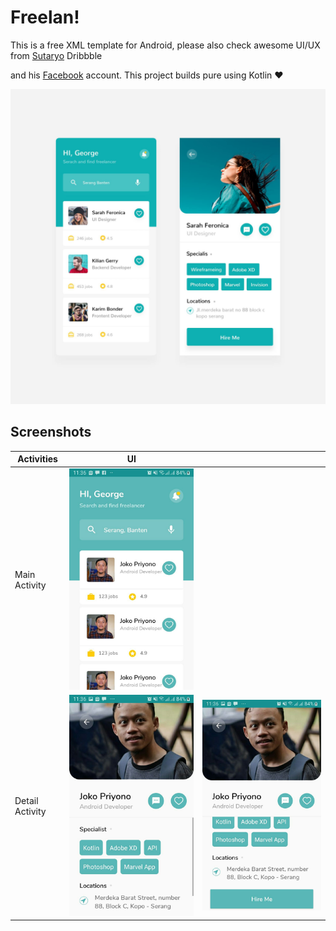 # Freelan!

This is a free XML template for Android, please also check awesome UI/UX from [Sutaryo]([https://dribbble.com/sutaryo](https://dribbble.com/sutaryo)) Dribbble 

and his [Facebook](https://www.facebook.com/tayo.net) account. This project builds pure using Kotlin ❤

![Preview](git-assets/mockup.jpg)


## Screenshots

| Activities    |UI                                   |                                     |
|---------------|-------------------------------------|-------------------------------------|
|Main Activity  |![Preview](git-assets/screen-1.jpg)  |                                     |
|Detail Activity|![Preview](git-assets/screen-2-1.jpg)|![Preview](git-assets/screen-2-2.jpg)|

